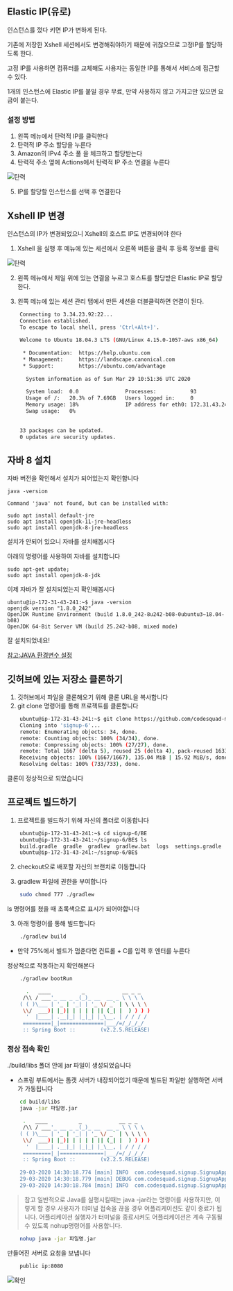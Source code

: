 ## Elastic IP(유로)

인스턴스를 껐다 키면 IP가 변하게 된다.

기존에 저장한 Xshell 세션에서도 변경해줘야하기 때문에 귀찮으므로 고정IP를 할당하도록 한다.

고정 IP를 사용하면 컴퓨터를 교체해도 사용자는 동일한 IP를 통해서 서비스에 접근할 수 있다.

1개의 인스턴스에 Elastic IP를 붙일 경우 무료, 만약 사용하지 않고 가지고만 있으면 요금이 붙는다.

### 설정 방법

1. 왼쪽 메뉴에서 탄력적 IP를 클릭한다
2. 탄력적 IP 주소 할당을 누른다
3. Amazon의 IPv4 주소 풀 을 체크하고 할당받는다
4. 탄력적 주소 옆에 Actions에서 탄력적 IP 주소 연결을 누른다

![탄력](https://user-images.githubusercontent.com/56301069/77846606-bc8ba680-71a6-11ea-8f34-bff046278379.png)

5. IP를 할당할 인스턴스를 선택 후 연결한다

## Xshell IP 변경

인스턴스의 IP가 변경되었으니 Xshell의 호스트 IP도 변경되어야 한다

1. Xshell 을 실행 후 메뉴에 있는 세션에서 오른쪽 버튼을 클릭 후 등록 정보를 클릭

![탄력](https://user-images.githubusercontent.com/56301069/77847107-0e81fb80-71aa-11ea-9afa-716212e5de90.png)

2. 왼쪽 메뉴에서 제일 위에 있는 연결을 누르고 호스트를 할당받은 Elastic IP로 할당한다.

3. 왼쪽 메뉴에 있는 세션 관리 탭에서 만든 세션을 더블클릭하면 연결이 된다.

```bash
    Connecting to 3.34.23.92:22...
    Connection established.
    To escape to local shell, press 'Ctrl+Alt+]'.
    
    Welcome to Ubuntu 18.04.3 LTS (GNU/Linux 4.15.0-1057-aws x86_64)
    
     * Documentation:  https://help.ubuntu.com
     * Management:     https://landscape.canonical.com
     * Support:        https://ubuntu.com/advantage
    
      System information as of Sun Mar 29 10:51:36 UTC 2020
    
      System load:  0.0               Processes:           93
      Usage of /:   20.3% of 7.69GB   Users logged in:     0
      Memory usage: 18%               IP address for eth0: 172.31.43.241
      Swap usage:   0%
    
    
    33 packages can be updated.
    0 updates are security updates.
```    
    

## 자바 8 설치

자바 버전을 확인해서 설치가 되어있는지 확인합니다

    java -version

    Command 'java' not found, but can be installed with:
    
    sudo apt install default-jre            
    sudo apt install openjdk-11-jre-headless
    sudo apt install openjdk-8-jre-headless

설치가 안되어 있으니 자바를 설치해봅시다

아래의 명령어를 사용하여 자바를 설치합니다

    sudo apt-get update;
    sudo apt install openjdk-8-jdk

이제 자바가 잘 설치되었는지 확인해봅시다

    ubuntu@ip-172-31-43-241:~$ java -version
    openjdk version "1.8.0_242"
    OpenJDK Runtime Environment (build 1.8.0_242-8u242-b08-0ubuntu3~18.04-b08)
    OpenJDK 64-Bit Server VM (build 25.242-b08, mixed mode)

잘 설치되었네요!

[참고:JAVA 환경변수 설정](https://all-record.tistory.com/181)

## 깃허브에 있는 저장소 클론하기

1. 깃허브에서 파일을 클론해오기 위해 클론 URL을 복사합니다
2. git clone 명령어를 통해 프로젝트를 클론합니다

```bash
    ubuntu@ip-172-31-43-241:~$ git clone https://github.com/codesquad-member-2020/signup-6.git
    Cloning into 'signup-6'...
    remote: Enumerating objects: 34, done.
    remote: Counting objects: 100% (34/34), done.
    remote: Compressing objects: 100% (27/27), done.
    remote: Total 1667 (delta 5), reused 25 (delta 4), pack-reused 1633
    Receiving objects: 100% (1667/1667), 135.04 MiB | 15.92 MiB/s, done.
    Resolving deltas: 100% (733/733), done.
```

클론이 정상적으로 되었습니다

## 프로젝트 빌드하기

1. 프로젝트를 빌드하기 위해 자신의 폴더로 이동합니다

```bash
    ubuntu@ip-172-31-43-241:~$ cd signup-6/BE
    ubuntu@ip-172-31-43-241:~/signup-6/BE$ ls
    build.gradle  gradle  gradlew  gradlew.bat  logs  settings.gradle  src
    ubuntu@ip-172-31-43-241:~/signup-6/BE$ 
```

2. checkout으로 배포할 자신의 브랜치로 이동합니다

3. gradlew 파일에 권한을 부여합니다

```bash
    sudo chmod 777 ./gradlew
```

ls 명령어를 쳤을 때 초록색으로 표시가 되어야합니다

3. 아래 명령어를 통해 빌드합니다

```bash
    ./gradlew build
```

- 만약 75%에서 빌드가 멈춘다면 컨트롤 + C를 입력 후 엔터를 누른다

정상적으로 작동하는지 확인해본다

```bash
    ./gradlew bootRun
```

```bash
      .   ____          _            __ _ _
     /\\ / ___'_ __ _ _(_)_ __  __ _ \ \ \ \
    ( ( )\___ | '_ | '_| | '_ \/ _` | \ \ \ \
     \\/  ___)| |_)| | | | | || (_| |  ) ) ) )
      '  |____| .__|_| |_|_| |_\__, | / / / /
     =========|_|==============|___/=/_/_/_/
     :: Spring Boot ::        (v2.2.5.RELEASE)
```    
    

### 정상 접속 확인

./build/libs 폴더 안에 jar 파일이 생성되었습니다

- 스프링 부트에서는 톰캣 서버가 내장되어있기 때문에 빌드된 파일만 실행하면 서버가 가동됩니다

```bash
    cd build/libs
    java -jar 파일명.jar
```
```bash
     .   ____          _            __ _ _
     /\\ / ___'_ __ _ _(_)_ __  __ _ \ \ \ \
    ( ( )\___ | '_ | '_| | '_ \/ _` | \ \ \ \
     \\/  ___)| |_)| | | | | || (_| |  ) ) ) )
      '  |____| .__|_| |_|_| |_\__, | / / / /
     =========|_|==============|___/=/_/_/_/
     :: Spring Boot ::        (v2.2.5.RELEASE)
    
    29-03-2020 14:30:18.774 [main] INFO  com.codesquad.signup.SignupApplication.logStarting
    29-03-2020 14:30:18.779 [main] DEBUG com.codesquad.signup.SignupApplication.logStarting
    29-03-2020 14:30:18.784 [main] INFO  com.codesquad.signup.SignupApplication.logStartupProfileInfo
```
> 참고
일반적으로 Java를 실행시킬때는 java -jar라는 명령어를 사용하지만, 이렇게 할 경우 사용자가 터미널 접속을 끊을 경우 어플리케이션도 같이 종료가 됩니다.
어플리케이션 실행자가 터미널을 종료시켜도 어플리케이션은 계속 구동될 수 있도록 nohup명령어를 사용합니다.


```bash
    nohup java -jar 파일명.jar
```

만들어진 서버로 요청을 보냅니다
```bash
    public ip:8080
```

![확인](https://user-images.githubusercontent.com/56301069/77854762-ac41ee80-71db-11ea-9ef1-57909a8588ab.png)


